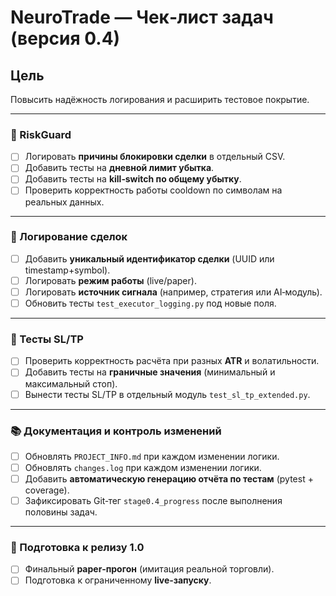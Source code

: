 ﻿# NeuroTrade — Чек‑лист задач (версия 0.4)

## Цель
Повысить надёжность логирования и расширить тестовое покрытие.

---

### 🔧 RiskGuard
- [ ] Логировать **причины блокировки сделки** в отдельный CSV.
- [ ] Добавить тесты на **дневной лимит убытка**.
- [ ] Добавить тесты на **kill‑switch по общему убытку**.
- [ ] Проверить корректность работы cooldown по символам на реальных данных.

---

### 📑 Логирование сделок
- [ ] Добавить **уникальный идентификатор сделки** (UUID или timestamp+symbol).
- [ ] Логировать **режим работы** (live/paper).
- [ ] Логировать **источник сигнала** (например, стратегия или AI‑модуль).
- [ ] Обновить тесты `test_executor_logging.py` под новые поля.

---

### 🧪 Тесты SL/TP
- [ ] Проверить корректность расчёта при разных **ATR** и волатильности.
- [ ] Добавить тесты на **граничные значения** (минимальный и максимальный стоп).
- [ ] Вынести тесты SL/TP в отдельный модуль `test_sl_tp_extended.py`.

---

### 📚 Документация и контроль изменений
- [ ] Обновлять `PROJECT_INFO.md` при каждом изменении логики.
- [ ] Обновлять `changes.log` при каждом изменении логики.
- [ ] Добавить **автоматическую генерацию отчёта по тестам** (pytest + coverage).
- [ ] Зафиксировать Git‑тег `stage0.4_progress` после выполнения половины задач.

---

### 🚀 Подготовка к релизу 1.0
- [ ] Финальный **paper‑прогон** (имитация реальной торговли).
- [ ] Подготовка к ограниченному **live‑запуску**.
